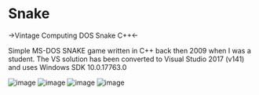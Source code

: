 # Snake
->Vintage Computing DOS Snake C++<-

Simple MS-DOS SNAKE game written in C++ back then 2009 when I was a student.
The VS solution has been converted to Visual Studio 2017 (v141) and uses Windows SDK 10.0.17763.0

![image](https://github.com/BierschneiderEmanuel/Snake/assets/77926785/ab8a4d44-b779-4eb9-ab85-3cc55f6e36f6)
![image](https://github.com/BierschneiderEmanuel/Snake/assets/77926785/44ecaac1-a7dc-4c7a-beff-d754a56cdfa2)
![image](https://github.com/BierschneiderEmanuel/Snake/assets/77926785/218998b9-d7b6-4217-b664-1db1e3392005)
![image](https://github.com/BierschneiderEmanuel/Snake/assets/77926785/ad699f30-9909-40af-802f-17b79ca93a8d)









